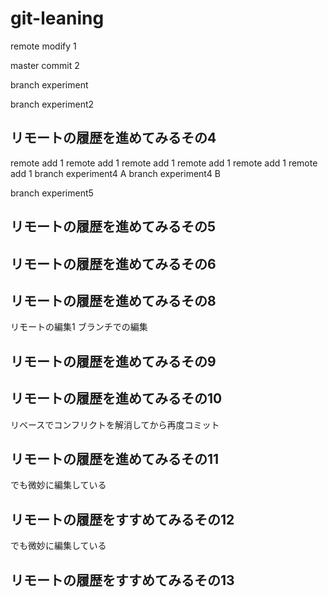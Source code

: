 # git-leaning

remote modify 1

master commit 2

branch experiment

branch experiment2

## リモートの履歴を進めてみるその4

remote add 1
remote add 1
remote add 1
remote add 1
remote add 1
remote add 1
branch experiment4 A
branch experiment4 B

branch experiment5

## リモートの履歴を進めてみるその5

## リモートの履歴を進めてみるその6

## リモートの履歴を進めてみるその8

リモートの編集1
ブランチでの編集

## リモートの履歴を進めてみるその9

## リモートの履歴を進めてみるその10

リベースでコンフリクトを解消してから再度コミット

## リモートの履歴を進めてみるその11

でも微妙に編集している

## リモートの履歴をすすめてみるその12

でも微妙に編集している

## リモートの履歴をすすめてみるその13
